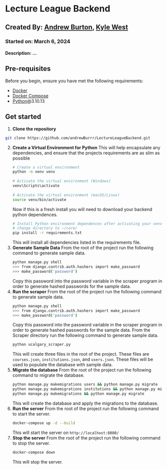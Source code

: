 # Lecture League Backend
## Created By: [Andrew Burton](https://github.com/andrewBurrr), [Kyle West](https://github.com/KyleOnTheWorldWideWeb)
### Started on: March 6, 2024
#### Description: ...

## Pre-requisites
Before you begin, ensure you have met the following requirements:
- [Docker](https://docker.com/get-started)
- [Docker Compose](https://docs.docker.com/compose/install/)
- [Python](https://www.python.org/downloads/)@3.10.13
## Get started
1. **Clone the repository**
```bash
git clone https://github.com/andrewBurrr/LectureLeagueBackend.git
```
2. **Create a Virtual Environment for Python**
   This will help encapsulate any dependencies, and ensure that the projects requirements are as slim as possible
    ```bash
    # Create a virtual environment
    python -m venv venv
        
    # Activate the virtual environment (Windows)
    venv\Scripts\activate
       
    # Activate the virtual environment (macOS/Linux)
    source venv/bin/activate  
    ```
    Now if this is a fresh install you will need to download your backend python dependences.
    ```bash
    # Install Python environment dependences after activating your venv
    # change directory to ~/core/ 
    pip install -r requirements.txt
    ``` 
    This will install all dependencies listed in the requirements file.
3. **Generate Sample Data**
    From the root of the project run the following command to generate sample data.
    ```bash
    python manage.py shell
    >>> from django.contrib.auth.hashers import make_password
    >>> make_password('password')
    ```
    Copy this password into the password variable in the scraper program in order to generate hashed passwords for the sample data.
4. **Run the scraper**
    From the root of the project run the following command to generate sample data.
    ```bash
    python manage.py shell
    >>> from django.contrib.auth.hashers import make_password
    >>> make_password('password')
    ```
    Copy this password into the password variable in the scraper program in order to generate hashed passwords for the sample data. From the Scraper directory run the following command to generate sample data.
    ```bash
    python ucalgary_scraper.py
    ```
   This will create three files in the root of the project. These files are `courses.json`, `institutions.json`, and `users.json`. These files will be used to populate the database with sample data.
5. **Migrate the database**
    From the root of the project run the following command to migrate the database.
    ```bash
    python manage.py makemigrations users && python manage.py migrate
    python manage.py makemigrations institutions && python manage.py migrate
    python manage.py makemigrations && python manage.py migrate
    ```
    This will create the database and apply the migrations to the database.
6. **Run the server**
    From the root of the project run the following command to start the server.
    ```bash
    docker-compose up -d --build
    ```
    This will start the server on `http://localhost:8080/`
6. **Stop the server**
    From the root of the project run the following command to stop the server.
    ```bash
    docker-compose down
    ```
    This will stop the server.
